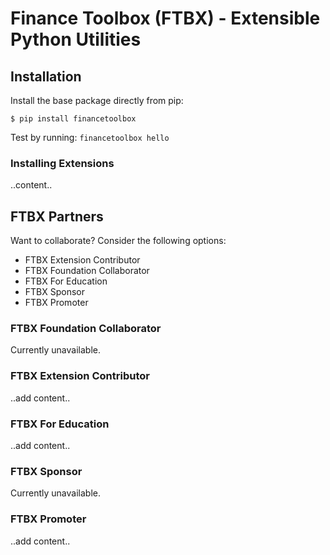 # Finance Toolbox (FTBX) - Extensible Python Utilities


## Installation

Install the base package directly from pip:

```commandline
$ pip install financetoolbox
```

Test by running: `financetoolbox hello`


### Installing Extensions

..content..

## FTBX Partners

Want to collaborate? Consider the following options:
* FTBX Extension Contributor
* FTBX Foundation Collaborator
* FTBX For Education
* FTBX Sponsor
* FTBX Promoter

### FTBX Foundation Collaborator

Currently unavailable.

### FTBX Extension Contributor

..add content..

### FTBX For Education

..add content..

### FTBX Sponsor

Currently unavailable.

### FTBX Promoter

..add content..

